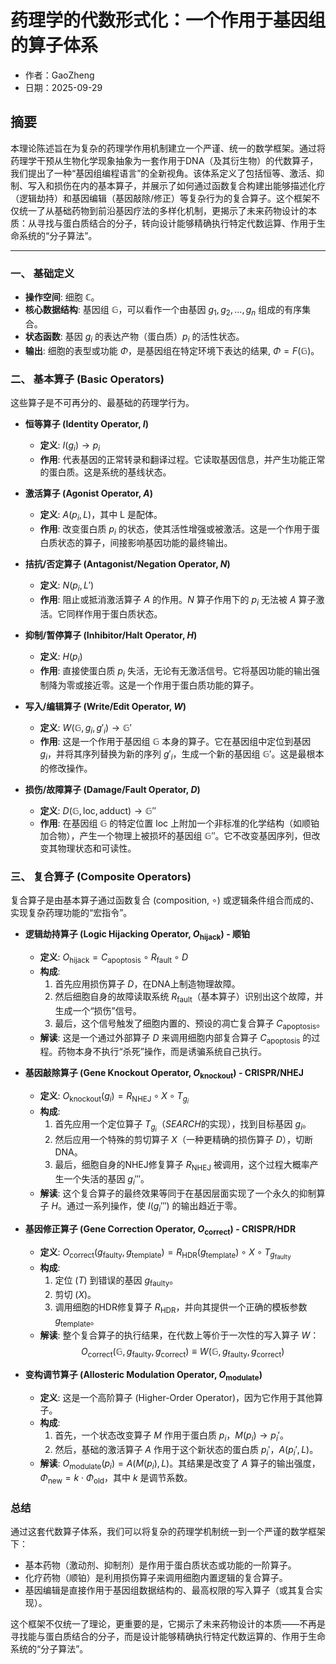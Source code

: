 # 药理学的代数形式化：一个作用于基因组的算子体系
- 作者：GaoZheng
- 日期：2025-09-29

## 摘要
本理论陈述旨在为复杂的药理学作用机制建立一个严谨、统一的数学框架。通过将药理学干预从生物化学现象抽象为一套作用于DNA（及其衍生物）的代数算子，我们提出了一种“基因组编程语言”的全新视角。该体系定义了包括恒等、激活、抑制、写入和损伤在内的基本算子，并展示了如何通过函数复合构建出能够描述化疗（逻辑劫持）和基因编辑（基因敲除/修正）等复杂行为的复合算子。这个框架不仅统一了从基础药物到前沿基因疗法的多样化机制，更揭示了未来药物设计的本质：从寻找与蛋白质结合的分子，转向设计能够精确执行特定代数运算、作用于生命系统的“分子算法”。

---

### **一、 基础定义**

* **操作空间**: 细胞 $\mathbb{C}$。
* **核心数据结构**: 基因组 $\mathbb{G}$，可以看作一个由基因 $g_1, g_2, ..., g_n$ 组成的有序集合。
* **状态函数**: 基因 $g_i$ 的表达产物（蛋白质）$p_i$ 的活性状态。
* **输出**: 细胞的表型或功能 $\Phi$，是基因组在特定环境下表达的结果, $\Phi = F(\mathbb{G})$。

### **二、 基本算子 (Basic Operators)**

这些算子是不可再分的、最基础的药理学行为。

* **恒等算子 (Identity Operator, $I$)**
    * **定义**: $I(g_i) \to p_i$
    * **作用**: 代表基因的正常转录和翻译过程。它读取基因信息，并产生功能正常的蛋白质。这是系统的基线状态。

* **激活算子 (Agonist Operator, $A$)**
    * **定义**: $A(p_i, L)$，其中 L 是配体。
    * **作用**: 改变蛋白质 $p_i$ 的状态，使其活性增强或被激活。这是一个作用于蛋白质状态的算子，间接影响基因功能的最终输出。

* **拮抗/否定算子 (Antagonist/Negation Operator, $N$)**
    * **定义**: $N(p_i, L')$
    * **作用**: 阻止或抵消激活算子 $A$ 的作用。$N$ 算子作用下的 $p_i$ 无法被 $A$ 算子激活。它同样作用于蛋白质状态。

* **抑制/暂停算子 (Inhibitor/Halt Operator, $H$)**
    * **定义**: $H(p_i)$
    * **作用**: 直接使蛋白质 $p_i$ 失活，无论有无激活信号。它将基因功能的输出强制降为零或接近零。这是一个作用于蛋白质功能的算子。

* **写入/编辑算子 (Write/Edit Operator, $W$)**
    * **定义**: $W(\mathbb{G}, g_i, g'_i) \to \mathbb{G}'$
    * **作用**: 这是一个作用于基因组 $\mathbb{G}$ 本身的算子。它在基因组中定位到基因 $g_i$，并将其序列替换为新的序列 $g'_i$，生成一个新的基因组 $\mathbb{G}'$。这是最根本的修改操作。

* **损伤/故障算子 (Damage/Fault Operator, $D$)**
    * **定义**: $D(\mathbb{G}, \text{loc}, \text{adduct}) \to \mathbb{G}''$
    * **作用**: 在基因组 $\mathbb{G}$ 的特定位置 $\text{loc}$ 上附加一个非标准的化学结构（如顺铂加合物），产生一个物理上被损坏的基因组 $\mathbb{G}''$。它不改变基因序列，但改变其物理状态和可读性。

### **三、 复合算子 (Composite Operators)**

复合算子是由基本算子通过函数复合 (composition, $\circ$) 或逻辑条件组合而成的、实现复杂药理功能的“宏指令”。

* **逻辑劫持算子 (Logic Hijacking Operator, $O_{\text{hijack}}$) - 顺铂**
    * **定义**: $O_{\text{hijack}} = C_{\text{apoptosis}} \circ R_{\text{fault}} \circ D$
    * **构成**:
        1.  首先应用损伤算子 $D$，在DNA上制造物理故障。
        2.  然后细胞自身的故障读取系统 $R_{\text{fault}}$（基本算子）识别出这个故障，并生成一个“损伤”信号。
        3.  最后，这个信号触发了细胞内置的、预设的凋亡复合算子 $C_{\text{apoptosis}}$。
    * **解读**: 这是一个通过外部算子 $D$ 来调用细胞内部复合算子 $C_{\text{apoptosis}}$ 的过程。药物本身不执行“杀死”操作，而是诱骗系统自己执行。

* **基因敲除算子 (Gene Knockout Operator, $O_{\text{knockout}}$) - CRISPR/NHEJ**
    * **定义**: $O_{\text{knockout}}(g_i) = R_{\text{NHEJ}} \circ X \circ T_{g_i}$
    * **构成**:
        1.  首先应用一个定位算子 $T_{g_i}$（$SEARCH$的实现），找到目标基因 $g_i$。
        2.  然后应用一个特殊的剪切算子 $X$（一种更精确的损伤算子 $D$），切断DNA。
        3.  最后，细胞自身的NHEJ修复算子 $R_{\text{NHEJ}}$ 被调用，这个过程大概率产生一个失活的基因 $g_i'''$。
    * **解读**: 这个复合算子的最终效果等同于在基因层面实现了一个永久的抑制算子 $H$。通过一系列操作，使 $I(g_i''')$ 的输出趋近于零。

* **基因修正算子 (Gene Correction Operator, $O_{\text{correct}}$) - CRISPR/HDR**
    * **定义**: $O_{\text{correct}}(g_{\text{faulty}}, g_{\text{template}}) = R_{\text{HDR}}(g_{\text{template}}) \circ X \circ T_{g_{\text{faulty}}}$
    * **构成**:
        1.  定位 ($T$) 到错误的基因 $g_{\text{faulty}}$。
        2.  剪切 ($X$)。
        3.  调用细胞的HDR修复算子 $R_{\text{HDR}}$，并向其提供一个正确的模板参数 $g_{\text{template}}$。
    * **解读**: 整个复合算子的执行结果，在代数上等价于一次性的写入算子 $W$：
        $$O_{\text{correct}}(\mathbb{G}, g_{\text{faulty}}, g_{\text{correct}}) \equiv W(\mathbb{G}, g_{\text{faulty}}, g_{\text{correct}})$$

* **变构调节算子 (Allosteric Modulation Operator, $O_{\text{modulate}}$)**
    * **定义**: 这是一个高阶算子 (Higher-Order Operator)，因为它作用于其他算子。
    * **构成**:
        1.  首先，一个状态改变算子 $M$ 作用于蛋白质 $p_i$，$M(p_i) \to p_i'$。
        2.  然后，基础的激活算子 $A$ 作用于这个新状态的蛋白质 $p_i'$，$A(p_i', L)$。
    * **解读**: $O_{\text{modulate}}(p_i) = A(M(p_i), L)$。其结果是改变了 $A$ 算子的输出强度，$\Phi_{\text{new}} = k \cdot \Phi_{\text{old}}$，其中 $k$ 是调节系数。

### **总结**

通过这套代数算子体系，我们可以将复杂的药理学机制统一到一个严谨的数学框架下：

* 基本药物（激动剂、抑制剂）是作用于蛋白质状态或功能的一阶算子。
* 化疗药物（顺铂）是利用损伤算子来调用细胞内置逻辑的复合算子。
* 基因编辑是直接作用于基因组数据结构的、最高权限的写入算子（或其复合实现）。

这个框架不仅统一了理论，更重要的是，它揭示了未来药物设计的本质——不再是寻找能与蛋白质结合的分子，而是设计能够精确执行特定代数运算的、作用于生命系统的“分子算法”。